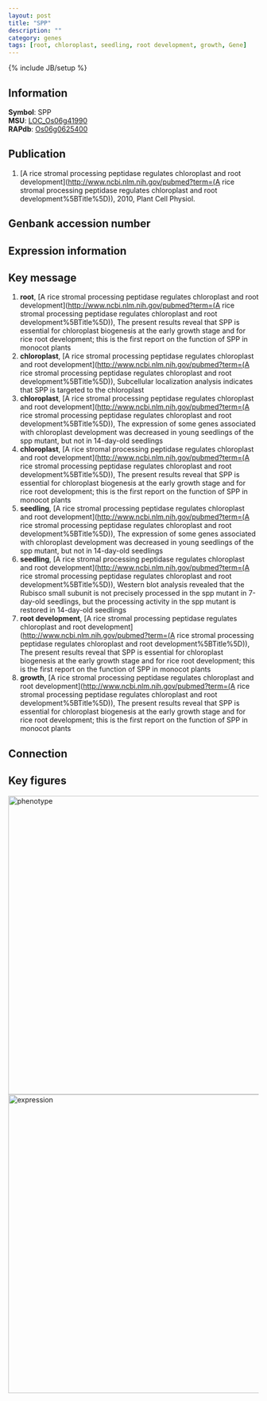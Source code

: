```yaml
---
layout: post
title: "SPP"
description: ""
category: genes
tags: [root, chloroplast, seedling, root development, growth, Gene]
---
```

{% include JB/setup %}

## Information
__Symbol__: SPP  
__MSU__: [LOC_Os06g41990](http://rice.plantbiology.msu.edu/cgi-bin/ORF_infopage.cgi?orf=LOC_Os06g41990)  
__RAPdb__: [Os06g0625400](http://rapdb.dna.affrc.go.jp/viewer/gbrowse_details/irgsp1?name=Os06g0625400)  

## Publication
1. [A rice stromal processing peptidase regulates chloroplast and root development](http://www.ncbi.nlm.nih.gov/pubmed?term=(A rice stromal processing peptidase regulates chloroplast and root development%5BTitle%5D)), 2010, Plant Cell Physiol.

## Genbank accession number

## Expression information

## Key message
1. __root__, [A rice stromal processing peptidase regulates chloroplast and root development](http://www.ncbi.nlm.nih.gov/pubmed?term=(A rice stromal processing peptidase regulates chloroplast and root development%5BTitle%5D)),  The present results reveal that SPP is essential for chloroplast biogenesis at the early growth stage and for rice root development; this is the first report on the function of SPP in monocot plants
2. __chloroplast__, [A rice stromal processing peptidase regulates chloroplast and root development](http://www.ncbi.nlm.nih.gov/pubmed?term=(A rice stromal processing peptidase regulates chloroplast and root development%5BTitle%5D)),  Subcellular localization analysis indicates that SPP is targeted to the chloroplast
3. __chloroplast__, [A rice stromal processing peptidase regulates chloroplast and root development](http://www.ncbi.nlm.nih.gov/pubmed?term=(A rice stromal processing peptidase regulates chloroplast and root development%5BTitle%5D)),  The expression of some genes associated with chloroplast development was decreased in young seedlings of the spp mutant, but not in 14-day-old seedlings
4. __chloroplast__, [A rice stromal processing peptidase regulates chloroplast and root development](http://www.ncbi.nlm.nih.gov/pubmed?term=(A rice stromal processing peptidase regulates chloroplast and root development%5BTitle%5D)),  The present results reveal that SPP is essential for chloroplast biogenesis at the early growth stage and for rice root development; this is the first report on the function of SPP in monocot plants
5. __seedling__, [A rice stromal processing peptidase regulates chloroplast and root development](http://www.ncbi.nlm.nih.gov/pubmed?term=(A rice stromal processing peptidase regulates chloroplast and root development%5BTitle%5D)),  The expression of some genes associated with chloroplast development was decreased in young seedlings of the spp mutant, but not in 14-day-old seedlings
6. __seedling__, [A rice stromal processing peptidase regulates chloroplast and root development](http://www.ncbi.nlm.nih.gov/pubmed?term=(A rice stromal processing peptidase regulates chloroplast and root development%5BTitle%5D)),  Western blot analysis revealed that the Rubisco small subunit is not precisely processed in the spp mutant in 7-day-old seedlings, but the processing activity in the spp mutant is restored in 14-day-old seedlings
7. __root development__, [A rice stromal processing peptidase regulates chloroplast and root development](http://www.ncbi.nlm.nih.gov/pubmed?term=(A rice stromal processing peptidase regulates chloroplast and root development%5BTitle%5D)),  The present results reveal that SPP is essential for chloroplast biogenesis at the early growth stage and for rice root development; this is the first report on the function of SPP in monocot plants
8. __growth__, [A rice stromal processing peptidase regulates chloroplast and root development](http://www.ncbi.nlm.nih.gov/pubmed?term=(A rice stromal processing peptidase regulates chloroplast and root development%5BTitle%5D)),  The present results reveal that SPP is essential for chloroplast biogenesis at the early growth stage and for rice root development; this is the first report on the function of SPP in monocot plants

## Connection

## Key figures
<img src="http://ricencode.github.io/images/SPP.pheno.png" alt="phenotype"  style="width: 600px;"/>

<img src="http://ricencode.github.io/images/SPP.exp.png" alt="expression"  style="width: 600px;"/>


